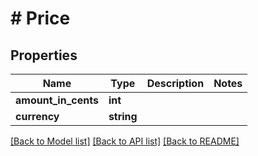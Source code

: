 # # Price

## Properties

Name | Type | Description | Notes
------------ | ------------- | ------------- | -------------
**amount_in_cents** | **int** |  |
**currency** | **string** |  |

[[Back to Model list]](../../README.md#models) [[Back to API list]](../../README.md#endpoints) [[Back to README]](../../README.md)
